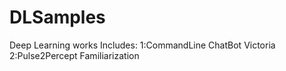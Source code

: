 # DLSamples
Deep Learning works
Includes:
1:CommandLine ChatBot Victoria<br>
2:Pulse2Percept Familiarization
